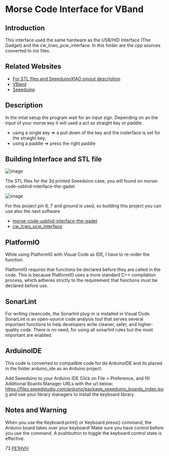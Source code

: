 Morse Code Interface for VBand
==============================

Introduction
---------------

This interface used the same hardware as the USB/HID Interface (The Gadget) and the cw_lcwo_pcw_interface. 
In this folder are the cpp sources converted to ino files.


Related Websites
---------------

- [For STL files and SeeeduinoXIAO pinout description](https://hackaday.io/project/184702-morse-code-usbhid-interface-the-gadet)
- [VBand](https://hamradio.solutions/vband/)
- [Seeeduino](https://wiki.seeedstudio.com/Seeed_Arduino_Boards/)

Description
---------------

In the intial setup the program wait for an input sign. Depending on an the input of your morse key it will used a act as straight key or paddle.
  
- using a single key => a pull down of the key and the insterface is set for the straight key;
- using a paddle => press the right paddle
  
Building Interface and STL file
-------------------------------

![image](https://github.com/user-attachments/assets/cddb993a-dabf-4d2f-94d4-71d31f3f7a09)

The STL files for the 3d printed Seeeduino case, you will found on morse-code-usbhid-interface-the-gadet

![image](https://github.com/user-attachments/assets/9772ca79-4dc4-4013-a776-0f0fd51553f1)


For this project pin 6, 7  and ground is used, so building this project you can use also the next software

- [morse-code-usbhid-interface-the-gadet](https://hackaday.io/project/184702-morse-code-usbhid-interface-the-gadet)
- [cw_lcwo_pcw_interface](https://github.com/pe1hvh/cw_lcwo_pcw_interface)

PlatformIO
----------

While using PlatformIO with Visual Code as IDE, I have to re-order the function.

PlatformIO requires that functions be declared before they are called in the code. This is because PlatformIO uses a more standard C++ compilation process, which adheres strictly to the requirement that functions must be declared before use.

SonarLint
---------

For writing cleancode, the Sonarlint plug-in is installed in Visual Code. SonarLint is an open-source code analysis tool that serves several important functions to help developers write cleaner, safer, and higher-quality code. There is no need, for using all sonarlint rules but the most important are enabled.

ArduinoIDE
----------
This code is converted to compatible code for de ArduinoIDE and its placed in the folder arduino_ide as an Arduino project.

 Add Seeeduino to your Arduino IDE
        Click on File > Preference, and fill Additional Boards Manager URLs with the url below:
        https://files.seeedstudio.com/arduino/package_seeeduino_boards_index.json
        and use your library managers to install the keyboard library.

Notes and Warning
-----------------

When you use the Keyboard.print() or Keyboard.press() command, the Arduino board takes over your keyboard! Make sure you have control before you use the command. A pushbutton to toggle the keyboard control state is effective.

73 [PE1HVH ](https://www.pe1hvh.nl)

